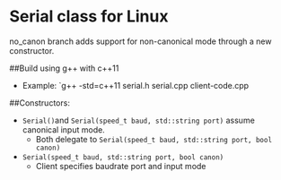 # Serial class for Linux

no_canon branch adds support for non-canonical mode through a new constructor.

##Build using g++ with c++11
- Example:
`g++ -std=c++11 serial.h serial.cpp client-code.cpp

##Constructors:
- `Serial()`and `Serial(speed_t baud, std::string port)` assume canonical input mode.
  - Both delegate to `Serial(speed_t baud, std::string port, bool canon)`
- `Serial(speed_t baud, std::string port, bool canon)`
  - Client specifies baudrate port and input mode
